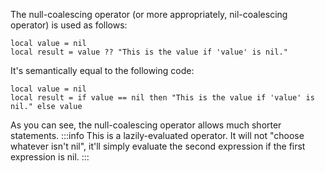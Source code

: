 The null-coalescing operator (or more appropriately, nil-coalescing operator) is used as follows:
```pluto showLineNumbers
local value = nil
local result = value ?? "This is the value if 'value' is nil."
```
It's semantically equal to the following code:
```pluto showLineNumbers
local value = nil
local result = if value == nil then "This is the value if 'value' is nil." else value
```
As you can see, the null-coalescing operator allows much shorter statements.
:::info
This is a lazily-evaluated operator. It will not "choose whatever isn't nil", it'll simply evaluate the second expression if the first expression is nil.
:::